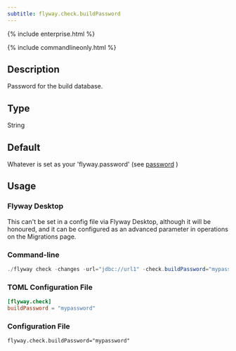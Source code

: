 ```yaml
---
subtitle: flyway.check.buildPassword
---
```


{% include enterprise.html %}

{% include commandlineonly.html %}

## Description

Password for the build database.

## Type

String

## Default

Whatever is set as your 'flyway.password' (see [password](<Configuration/Environments Namespace/Environment password Setting>) )

## Usage

### Flyway Desktop

This can't be set in a config file via Flyway Desktop, although it will be honoured, and it can be configured as an advanced parameter in operations on the Migrations page.

### Command-line

```powershell
./flyway check -changes -url="jdbc://url1" -check.buildPassword="mypassword"
```

### TOML Configuration File

```toml
[flyway.check]
buildPassword = "mypassword"
```

### Configuration File

```properties
flyway.check.buildPassword="mypassword"
```

